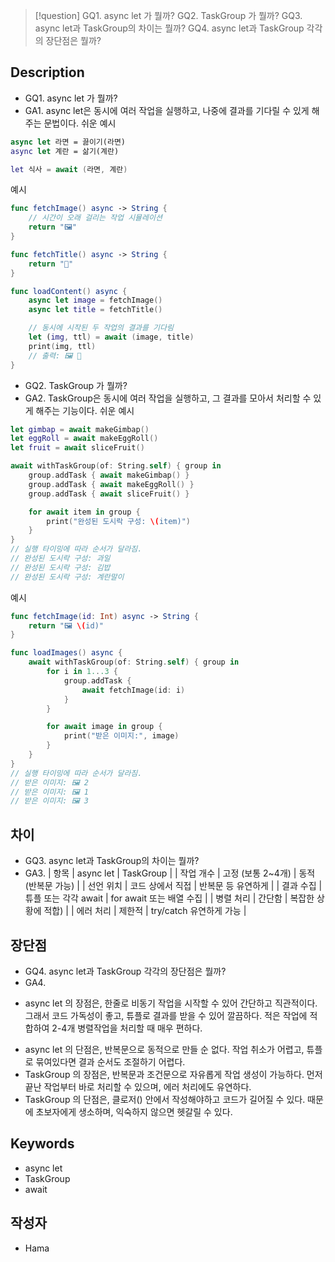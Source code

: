 >[!question]
>GQ1. async let 가 뭘까?
>GQ2. TaskGroup 가 뭘까?
>GQ3. async let과 TaskGroup의 차이는 뭘까?
>GQ4. async let과 TaskGroup 각각의 장단점은 뭘까?

## Description
- GQ1. async let 가 뭘까?
- GA1. async let은 동시에 여러 작업을 실행하고, 나중에 결과를 기다릴 수 있게 해주는 문법이다.
쉬운 예시
```swift
async let 라면 = 끓이기(라면)
async let 계란 = 삶기(계란)

let 식사 = await (라면, 계란)
```
예시
```swift
func fetchImage() async -> String {
    // 시간이 오래 걸리는 작업 시뮬레이션
    return "🖼️"
}

func fetchTitle() async -> String {
    return "📄"
}

func loadContent() async {
    async let image = fetchImage()
    async let title = fetchTitle()

    // 동시에 시작된 두 작업의 결과를 기다림
    let (img, ttl) = await (image, title)
    print(img, ttl)
    // 출력: 🖼️ 📄 
}
```
- GQ2. TaskGroup 가 뭘까?
- GA2. TaskGroup은 동시에 여러 작업을 실행하고, 그 결과를 모아서 처리할 수 있게 해주는 기능이다.
쉬운 예시
```swift
let gimbap = await makeGimbap()
let eggRoll = await makeEggRoll()
let fruit = await sliceFruit()

await withTaskGroup(of: String.self) { group in
    group.addTask { await makeGimbap() }
    group.addTask { await makeEggRoll() }
    group.addTask { await sliceFruit() }

    for await item in group {
        print("완성된 도시락 구성: \(item)")
    }
}
// 실행 타이밍에 따라 순서가 달라짐.
// 완성된 도시락 구성: 과일
// 완성된 도시락 구성: 김밥
// 완성된 도시락 구성: 계란말이
```
예시
```swift
func fetchImage(id: Int) async -> String {
    return "🖼️ \(id)"
}

func loadImages() async {
    await withTaskGroup(of: String.self) { group in
        for i in 1...3 {
            group.addTask {
                await fetchImage(id: i)
            }
        }

        for await image in group {
            print("받은 이미지:", image)
        }
    }
}
// 실행 타이밍에 따라 순서가 달라짐.
// 받은 이미지: 🖼️ 2
// 받은 이미지: 🖼️ 1
// 받은 이미지: 🖼️ 3
```

## 차이
+ GQ3. async let과 TaskGroup의 차이는 뭘까?
+ GA3. 
|     항목     |          async let          |       TaskGroup       |
| 작업 개수 |    고정 (보통 2~4개)    |  동적 (반복문 가능)  |
| 선언 위치 |      코드 상에서 직접      |  반복문 등 유연하게  |
| 결과 수집 |  튜플 또는 각각 await  | for await 또는 배열 수집 |
| 병렬 처리 |             간단함             |   복잡한 상황에 적합)   |
| 에러 처리 |             제한적             |  try/catch 유연하게 가능  |

## 장단점
+ GQ4. async let과 TaskGroup 각각의 장단점은 뭘까?
+ GA4.
- async let 의 장점은, 한줄로 비동기 작업을 시작할 수 있어 간단하고 직관적이다.
그래서 코드 가독성이 좋고, 튜플로 결과를 받을 수 있어 깔끔하다.
적은 작업에 적합하여 2-4개 병렬작업을 처리할 때 매우 편하다.
* async let 의 단점은, 반복문으로 동적으로 만들 순 없다.
작업 취소가 어렵고, 튜플로 묶여있다면 결과 순서도 조절하기 어렵다.
* TaskGroup 의 장점은, 반복문과 조건문으로 자유롭게 작업 생성이 가능하다.
먼저 끝난 작업부터 바로 처리할 수 있으며, 에러 처리에도 유연하다.
* TaskGroup 의 단점은, 클로저() 안에서 작성해야하고 코드가 길어질 수 있다.
때문에 초보자에게 생소하며, 익숙하지 않으면 헷갈릴 수 있다.

## Keywords
+ async let
+ TaskGroup
+ await

## 작성자
- Hama